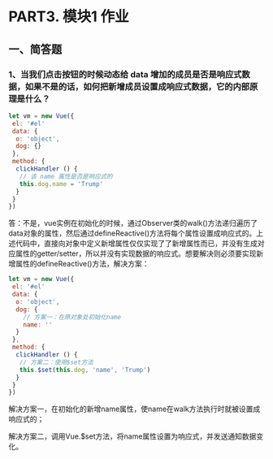 # PART3. 模块1 作业

## 一、简答题

### 1、当我们点击按钮的时候动态给 data 增加的成员是否是响应式数据，如果不是的话，如何把新增成员设置成响应式数据，它的内部原理是什么？

```js
let vm = new Vue({
 el: '#el'
 data: {
  o: 'object',
  dog: {}
 },
 method: {
  clickHandler () {
   // 该 name 属性是否是响应式的
   this.dog.name = 'Trump'
  }
 }
})
```

答：不是，vue实例在初始化的时候，通过Observer类的walk()方法递归遍历了data对象的属性，然后通过defineReactive()方法将每个属性设置成响应式的。上述代码中，直接向对象中定义新增属性仅仅实现了了新增属性而已，并没有生成对应属性的getter/setter，所以并没有实现数据的响应式。想要解决则必须要实现新增属性的defineReactive()方法，解决方案：

```js
let vm = new Vue({
 el: '#el'
 data: {
  o: 'object',
  dog: {
    // 方案一：在原对象处初始化name
    name: ''
  }
 },
 method: {
  clickHandler () {
   // 方案二：使用$set方法
   this.$set(this.dog, 'name', 'Trump')
  }
 }
})
```

解决方案一，在初始化的新增name属性，使name在walk方法执行时就被设置成响应式的；

解决方案二，调用Vue.$set方法，将name属性设置为响应式，并发送通知数据变化。